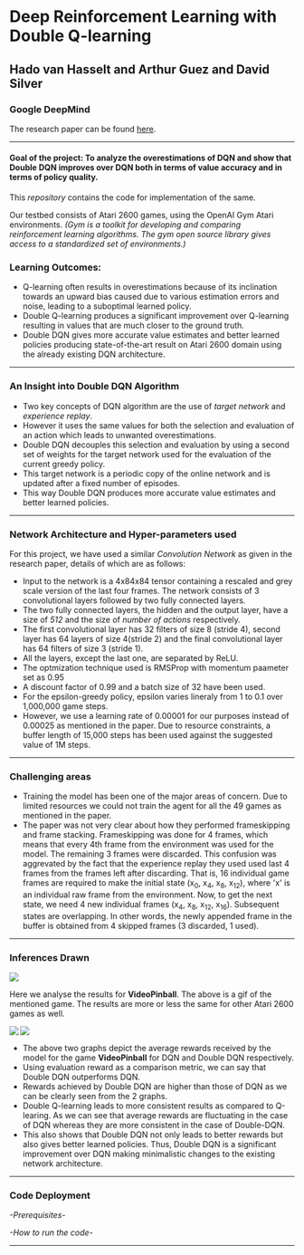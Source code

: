 # Deep Reinforcement Learning with Double Q-learning
## Hado van Hasselt and Arthur Guez and David Silver
### Google DeepMind
The research paper can be found [here](https://arxiv.org/pdf/1509.06461.pdf).
***
#### Goal of the project: To analyze the overestimations of DQN and show that Double DQN improves over DQN both in terms of value accuracy and in terms of policy quality.

This _repository_ contains the code for implementation of the same.

Our testbed consists of Atari 2600 games, using the OpenAI Gym Atari environments.
_(Gym is a toolkit for developing and comparing reinforcement learning algorithms. The gym open source library gives access to a standardized set of environments.)_

### Learning Outcomes: 
* Q-learning often results in overestimations because of its inclination towards an upward bias caused due to various estimation errors and noise, leading to a suboptimal learned policy.
* Double Q-learning produces a significant improvement over Q-learning resulting in values that are much closer to the ground truth.
* Double DQN gives more accurate value estimates and better learned policies producing state-of-the-art result on Atari 2600 domain using the already existing DQN architecture. 
***
### An Insight into Double DQN Algorithm
* Two key concepts of DQN algorithm are the use of _target network_ and _experience replay_. 
* However it uses the same values for both the selection and evaluation of an action which leads to unwanted overestimations. 
* Double DQN decouples this selection and evaluation by using a second set of weights for the target network used for the evaluation of the current greedy policy. 
* This target network is a periodic copy of the online network and is updated after a fixed number of episodes. 
* This way Double DQN produces more accurate value estimates and better learned policies.
***
### Network Architecture and Hyper-parameters used
For this project, we have used a similar _Convolution Network_ as given in the research paper, details of which are as follows:
* Input to the network is a 4x84x84 tensor containing a rescaled and grey scale version of the last four frames. The network consists of 3 convolutional layers followed by two fully connected layers.
* The two fully connected layers, the hidden and the output layer, have a size of _512_ and the size of _number of actions_ respectively.
* The first convolutional layer has 32 filters of size 8 (stride 4), second layer has 64 layers of size 4(stride 2) and the final convolutional layer has 64 filters of size 3 (stride 1).
* All the layers, except the last one, are separated by ReLU.
* The optmization technique used is RMSProp with momentum paameter set as 0.95
* A discount factor of 0.99 and a batch size of 32 have been used.
* For the epsilon-greedy policy, epsilon varies lineraly from 1 to 0.1 over 1,000,000 game steps.
* However, we use a learning rate of 0.00001 for our purposes instead of 0.00025 as mentioned in the paper. Due to resource constraints, a buffer length of 15,000 steps has been used against the suggested value of 1M steps. 

***
### Challenging areas
* Training the model has been one of the major areas of concern. Due to limited resources we could not train the agent for all the 49 games as mentioned in the paper.
* The paper was not very clear about how they performed frameskipping and frame stacking. Frameskipping was done for 4 frames, which means that every 4th frame from the environment was used for the model. The remaining 3 frames were discarded. This confusion was aggrevated by the fact that the experience replay they used used last 4 frames from the frames left after discarding. That is, 16 individual game frames are required to make the initial state (x<sub>0</sub>, x<sub>4</sub>, x<sub>8</sub>, x<sub>12</sub>), where 'x' is an individual raw frame from the environment. Now, to get the next state, we need 4 new individual frames (x<sub>4</sub>, x<sub>8</sub>, x<sub>12</sub>, x<sub>16</sub>). Subsequent states are overlapping. In other words, the newly appended frame in the buffer is obtained from 4 skipped frames (3 discarded, 1 used).

***
### Inferences Drawn
<img align="centre" src="https://github.com/chirag-singhal/Double-DQN/blob/master/Rewards%20And%20Losses/pinball.gif">

Here we analyse the results for **VideoPinball**. The above is a gif of the mentioned game. The results are more or less the same for other Atari 2600 games as well.


<img align="left" src="https://github.com/chirag-singhal/Double-DQN/blob/master/Rewards%20And%20Losses/pinball_avg_reward_dqn.png">
<img align = "centre" src = "https://github.com/chirag-singhal/Double-DQN/blob/master/Rewards%20And%20Losses/pinball_avg_reward.png">

* The above two graphs depict the average rewards received by the model for the game **VideoPinball** for DQN and Double DQN respectively.
* Using evaluation reward as a comparison metric, we can say that Double DQN outperforms DQN.
* Rewards achieved by Double DQN are higher than those of DQN as we can be clearly seen from the 2 graphs.
* Double Q-learning leads to more consistent results as compared to Q-learing. As we can see that average rewards are fluctuating in the case of DQN whereas they are more consistent in the case of Double-DQN.
* This also shows that Double DQN not only leads to better rewards but also gives better learned policies. Thus, Double DQN is a significant improvement over DQN making minimalistic changes to the existing network architecture.

***
### Code Deployment
_-Prerequisites-_

_-How to run the code-_
***
